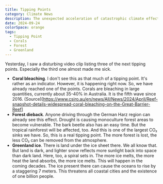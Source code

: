 ```yaml
---
title: Tipping Points
category: Climate News
description: The unexpected acceleration of catastrophic climate effects
date: 2024-09-24
colorSpace: orange
tags:
  - Tipping Point
  - Corals
  - Forest
  - Greenland
---
```


Yesterday, I saw a disturbing video clip listing three of the next tipping
points. Especially the third one almost made me sick.

- **Coral bleaching**. I don't see this as that much of a tipping point. It's
  rather as an indicator. However, it is happening right now. So, we have
  already reached one of the points. Corals are bleaching in large quantities,
  currently about 35-40% in Australia. It is the fifth wave since 2016.
  (Source)[https://www.csiro.au/en/news/All/News/2024/April/Reef-snapshot-details-widespread-coral-bleaching-on-the-Great-Barrier-Reef]
- **Forest dieback**. Anyone driving through the German Harz region can already
  see this effect. Drought is causing monoculture forest areas to become
  vulnerable. The bark beetle also has an easy time. But the tropical rainforest
  will be affected, too. And this is one of the largest CO₂ sinks we have. So,
  this is a real tipping point. The more forest is lost, the less CO₂ can be
  removed from the atmosphere.
- **Greenland ice**. There is land under the ice sheet there. We all know that.
  But land is dark, and lighter snow reflects more sunlight back into space than
  dark land. Here, too, a spiral sets in. The more ice melts, the more heat the
  land absorbs, the more ice melts. This will happen in the coming decades. The
  ice present there can cause the oceans to rise by a staggering 7 meters. This
  threatens all coastal cities and the existence of one billion people.
